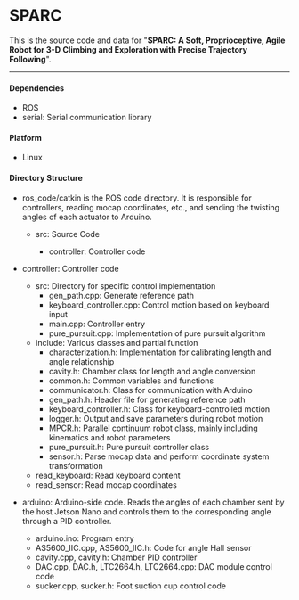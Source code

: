 # SPARC

This is the source code and data for "**SPARC: A Soft, Proprioceptive, Agile Robot for 3-D**
**Climbing and Exploration with Precise Trajectory Following**".

---

#### Dependencies

- ROS
- serial: Serial communication library

#### Platform

- Linux

#### Directory Structure

- ros_code/catkin is the ROS code directory. It is responsible for controllers, reading mocap coordinates, etc., and sending the twisting angles of each actuator to Arduino.

  - src: Source Code

    - controller: Controller code

 - controller: Controller code

      - src: Directory for specific control implementation
        - gen_path.cpp: Generate reference path
        - keyboard_controller.cpp: Control motion based on keyboard input
        - main.cpp: Controller entry
        - pure_pursuit.cpp: Implementation of pure pursuit algorithm
      - include: Various classes and partial function
        - characterization.h: Implementation for calibrating length and angle relationship
        - cavity.h: Chamber class for length and angle conversion
        - common.h: Common variables and functions
        - communicator.h: Class for communication with Arduino
        - gen_path.h: Header file for generating reference path
        - keyboard_controller.h: Class for keyboard-controlled motion
        - logger.h: Output and save parameters during robot motion
        - MPCR.h: Parallel continuum robot class, mainly including kinematics and robot parameters
        - pure_pursuit.h: Pure pursuit controller class
        - sensor.h: Parse mocap data and perform coordinate system transformation
    - read_keyboard: Read keyboard content
    - read_sensor: Read mocap coordinates

- arduino: Arduino-side code. Reads the angles of each chamber sent by the host Jetson Nano and controls them to the corresponding angle through a PID controller.
  - arduino.ino: Program entry
  - AS5600_IIC.cpp, AS5600_IIC.h: Code for angle Hall sensor
  - cavity.cpp, cavity.h: Chamber PID controller
  - DAC.cpp, DAC.h, LTC2664.h, LTC2664.cpp: DAC module control code
  - sucker.cpp, sucker.h: Foot suction cup control code
